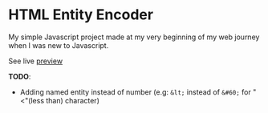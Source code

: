 # HTML Entity Encoder

My simple Javascript project made at my very beginning of my web journey when I was new to Javascript.

See live [preview](https://mojahidhasan.github.io/HTML-Entity-Encoder/)

**TODO**:

- Adding named entity instead of number (e.g: `&lt;` instead of `&#60;` for "<"(less than) character)
